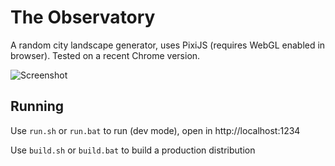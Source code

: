 # The Observatory
A random city landscape generator, uses PixiJS (requires WebGL enabled in browser). Tested on a recent Chrome version.

![Screenshot](https://raw.githubusercontent.com/unpoetic-circle/Observatory-I/master/docs/screenshot%20(1).png)

## Running
Use `run.sh` or `run.bat` to run (dev mode), open in http://localhost:1234

Use `build.sh` or `build.bat` to build a production distribution
